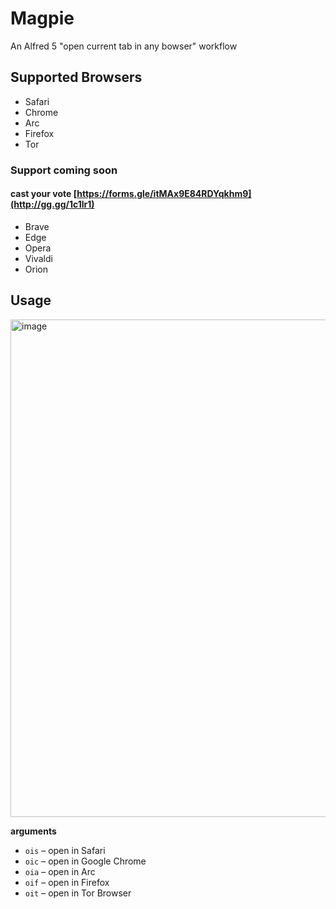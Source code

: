# Magpie
An Alfred 5 "open current tab in any bowser" workflow

## Supported Browsers
- Safari
- Chrome
- Arc
- Firefox
- Tor


### Support coming soon
#### cast your vote [https://forms.gle/itMAx9E84RDYqkhm9](http://gg.gg/1c1lr1)
- Brave
- Edge
- Opera
- Vivaldi
- Orion

## Usage

<img width="796" alt="image" src="https://github.com/user-attachments/assets/3ce2d0db-9ee4-49e8-9c2a-dd4c55049eba">


**arguments**
  - `ois` – open in Safari
  - `oic` – open in Google Chrome
  - `oia` – open in Arc
  - `oif` – open in Firefox
  - `oit` – open in Tor Browser

